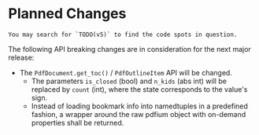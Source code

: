 <!-- SPDX-FileCopyrightText: 2023 geisserml <geisserml@gmail.com> -->
<!-- SPDX-License-Identifier: CC-BY-4.0 -->

# Planned Changes

<!-- Currently, no API breaking changes are planned. -->

```{note}
You may search for `TODO(v5)` to find the code spots in question.
```

The following API breaking changes are in consideration for the next major release:

- The `PdfDocument.get_toc()` / `PdfOutlineItem` API will be changed.
  * The parameters `is_closed` (bool) and `n_kids` (abs int) will be replaced by `count` (int),
    where the state corresponds to the value's sign.
  * Instead of loading bookmark info into namedtuples in a predefined fashion, a wrapper
    around the raw pdfium object with on-demand properties shall be returned.
